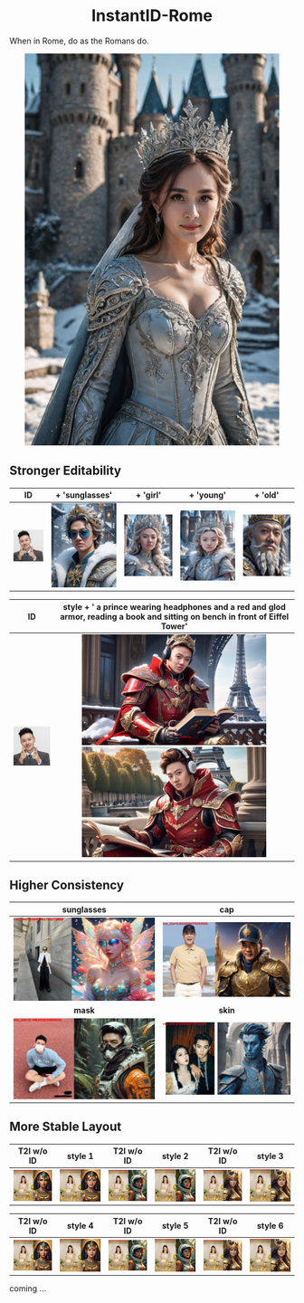 <div align="center">
<h1>InstantID-Rome</h1>
</div>

When in Rome, do as the Romans do.


<div align="center">
<img src="./data/res_yangmi.jpg" width = "450" />
</div>



## Stronger Editability
| ID | + 'sunglasses' | + 'girl' | + 'young' | + 'old' | 
|:-------------------------:|:-------------------------:|:-------------------------:|:-------------------------:|:-------------------------:|
<img src="./data/my.png" width = "100" /> | <img src="./data/my_sunglasses.jpg" width = "150" /> | <img src="./data/my_girl.jpg" width = "150" /> | <img src="./data/my_young.jpg" width = "150" /> | <img src="./data/my_old.jpg" width = "150" />



| ID | style + ' a prince wearing headphones and a red and glod armor, reading a book and sitting on bench in front of Eiffel Tower'  |
|:-------------------------:|:-------------------------:|
<img src="./data/my.png" width = "134" /> | <img src="./data/my_longprompt_1.jpg" width = "326" />  <img src="./data/my_longprompt_2.jpg" width = "326" /> 


## Higher Consistency
| sunglasses | cap |
|:-------------------------:|:-------------------------:|
<img src="./data/fe342e172f4f79f0f18e0cfecbf86de27a6058e329240b4bfdb73fb5.jpg" width = "425" /> | <img src="./data/2b008e52c4a66093b4aa7697a38e7ab6b21a898dcb43dd75a088d6a6.jpg" width = "425" />
| **mask** | **skin** |
<img src="./data/829d06193e5334e1036e1dd5a41b510848ef52225c49b2c7463e7215.jpg" width = "425" /> | <img src="./data/e1f454de3bfb8ece436cb4084837c0f8e1287b111f2819dd37ca9f92.jpg" width = "425" />


## More Stable Layout
| T2I w/o ID | style 1 | T2I w/o ID | style 2 | T2I w/o ID | style 3 |
|:-------------------------:|:-------------------------:|:-------------------------:|:-------------------------:|:-------------------------:|:-------------------------:|
<img src="./data/t2i_1_noid.jpg" width = "100" /> |<img src="./data/t2i_1_id.jpg" width = "100" /> |<img src="./data/t2i_2_noid.jpg" width = "100" /> |<img src="./data/t2i_2_id.jpg" width = "100" /> |<img src="./data/t2i_3_noid.jpg" width = "100" /> |<img src="./data/t2i_3_id.jpg" width = "100" /> |

| T2I w/o ID | style 4 | T2I w/o ID | style 5 | T2I w/o ID | style 6 |
|:-------------------------:|:-------------------------:|:-------------------------:|:-------------------------:|:-------------------------:|:-------------------------:|
<img src="./data/t2i_1_noid.jpg" width = "100" /> |<img src="./data/t2i_1_id.jpg" width = "100" /> |<img src="./data/t2i_2_noid.jpg" width = "100" /> |<img src="./data/t2i_2_id.jpg" width = "100" /> |<img src="./data/t2i_3_noid.jpg" width = "100" /> |<img src="./data/t2i_3_id.jpg" width = "100" /> |


coming ...
